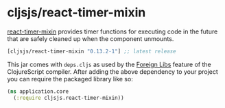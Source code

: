 # cljsjs/react-timer-mixin

[react-timer-mixin](https://github.com/reactjs/react-timer-mixin) provides timer functions for executing code in the future that are safely cleaned up when the component unmounts.

[](dependency)
```clojure
[cljsjs/react-timer-mixin "0.13.2-1"] ;; latest release
```
[](/dependency)
This jar comes with `deps.cljs` as used by the [Foreign Libs][flibs] feature
of the ClojureScript compiler. After adding the above dependency to your project you can require the packaged library like so:

```clojure
(ns application.core
  (:require cljsjs.react-timer-mixin))
```

[flibs]: https://github.com/clojure/clojurescript/wiki/Packaging-Foreign-Dependencies
